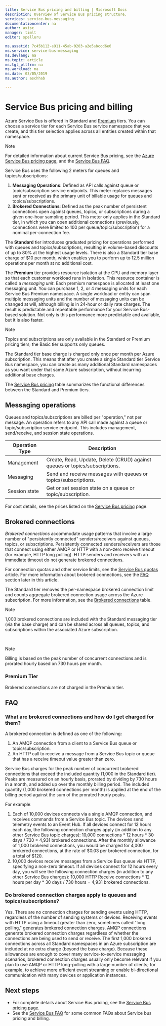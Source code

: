 ```yaml
---
title: Service Bus pricing and billing | Microsoft Docs
description: Overview of Service Bus pricing structure.
services: service-bus-messaging
documentationcenter: na
author: axisc
manager: timlt
editor: spelluru

ms.assetid: 7c45b112-e911-45ab-9203-a2e5abccd6e0
ms.service: service-bus-messaging
ms.devlang: na
ms.topic: article
ms.tgt_pltfrm: na
ms.workload: na
ms.date: 03/05/2019
ms.author: aschhab

---
```

# Service Bus pricing and billing

Azure Service Bus is offered in Standard and [Premium](service-bus-premium-messaging.md) tiers. You can choose a service tier for each Service Bus service namespace that you create, and this tier selection applies across all entities created within that namespace.

> [!NOTE]
> For detailed information about current Service Bus pricing, see the [Azure Service Bus pricing page](https://azure.microsoft.com/pricing/details/service-bus/), and the [Service Bus FAQ](service-bus-faq.md#pricing).
>
>

Service Bus uses the following 2 meters for queues and topics/subscriptions:

1. **Messaging Operations**: Defined as API calls against queue or topic/subscription service endpoints. This meter replaces messages sent or received as the primary unit of billable usage for queues and topics/subscriptions.
2. **Brokered Connections**: Defined as the peak number of persistent connections open against queues, topics, or subscriptions during a given one-hour sampling period. This meter only applies in the Standard tier, in which you can open additional connections (previously, connections were limited to 100 per queue/topic/subscription) for a nominal per-connection fee.

The **Standard** tier introduces graduated pricing for operations performed with queues and topics/subscriptions, resulting in volume-based discounts of up to 80% at the highest usage levels. There is also a Standard tier base charge of $10 per month, which enables you to perform up to 12.5 million operations per month at no additional cost.

The **Premium** tier provides resource isolation at the CPU and memory layer so that each customer workload runs in isolation. This resource container is called a *messaging unit*. Each premium namespace is allocated at least one messaging unit. You can purchase 1, 2, or 4 messaging units for each Service Bus Premium namespace. A single workload or entity can span multiple messaging units and the number of messaging units can be changed at will, although billing is in 24-hour or daily rate charges. The result is predictable and repeatable performance for your Service Bus-based solution. Not only is this performance more predictable and available, but it is also faster.

> [!NOTE]
> Topics and subscriptions are only available in the Standard or Premium pricing tiers; the Basic tier supports only queues.

The Standard tier base charge is charged only once per month per Azure subscription. This means that after you create a single Standard tier Service Bus namespace, you can create as many additional Standard namespaces as you want under that same Azure subscription, without incurring additional base charges.

The [Service Bus pricing](https://azure.microsoft.com/pricing/details/service-bus/) table summarizes the functional differences between the Standard and Premium tiers.

## Messaging operations

Queues and topics/subscriptions are billed per "operation," not per message. An operation refers to any API call made against a queue or topic/subscription service endpoint. This includes management, send/receive, and session state operations.

| Operation Type | Description |
| --- | --- |
| Management |Create, Read, Update, Delete (CRUD) against queues or topics/subscriptions. |
| Messaging |Send and receive messages with queues or topics/subscriptions. |
| Session state |Get or set session state on a queue or topic/subscription. |

For cost details, see the prices listed on the [Service Bus pricing](https://azure.microsoft.com/pricing/details/service-bus/) page.

## Brokered connections

*Brokered connections* accommodate usage patterns that involve a large number of "persistently connected" senders/receivers against queues, topics, or subscriptions. Persistently connected senders/receivers are those that connect using either AMQP or HTTP with a non-zero receive timeout (for example, HTTP long polling). HTTP senders and receivers with an immediate timeout do not generate brokered connections.

For connection quotas and other service limits, see the [Service Bus quotas](service-bus-quotas.md) article. For more information about brokered connections, see the [FAQ](#faq) section later in this article.

The Standard tier removes the per-namespace brokered connection limit and counts aggregate brokered connection usage across the Azure subscription. For more information, see the [Brokered connections](https://azure.microsoft.com/pricing/details/service-bus/) table.

> [!NOTE]
> 1,000 brokered connections are included with the Standard messaging tier (via the base charge) and can be shared across all queues, topics, and subscriptions within the associated Azure subscription.
>
>

<br />

> [!NOTE]
> Billing is based on the peak number of concurrent connections and is prorated hourly based on 730 hours per month.
>
>

### Premium Tier

Brokered connections are not charged in the Premium tier.

## FAQ

### What are brokered connections and how do I get charged for them?

A brokered connection is defined as one of the following:

1. An AMQP connection from a client to a Service Bus queue or topic/subscription.
2. An HTTP call to receive a message from a Service Bus topic or queue that has a receive timeout value greater than zero.

Service Bus charges for the peak number of concurrent brokered connections that exceed the included quantity (1,000 in the Standard tier). Peaks are measured on an hourly basis, prorated by dividing by 730 hours in a month, and added up over the monthly billing period. The included quantity (1,000 brokered connections per month) is applied at the end of the billing period against the sum of the prorated hourly peaks.

For example:

1. Each of 10,000 devices connects via a single AMQP connection, and receives commands from a Service Bus topic. The devices send telemetry events to an Event Hub. If all devices connect for 12 hours each day, the following connection charges apply (in addition to any other Service Bus topic charges): 10,000 connections * 12 hours * 30 days / 730 = 4,931 brokered connections. After the monthly allowance of 1,000 brokered connections, you would be charged for 4,000 brokered connections, at the rate of $0.03 per brokered connection, for a total of $120.
2. 10,000 devices receive messages from a Service Bus queue via HTTP, specifying a non-zero timeout. If all devices connect for 12 hours every day, you will see the following connection charges (in addition to any other Service Bus charges): 10,000 HTTP Receive connections * 12 hours per day * 30 days / 730 hours = 4,931 brokered connections.

### Do brokered connection charges apply to queues and topics/subscriptions?

Yes. There are no connection charges for sending events using HTTP, regardless of the number of sending systems or devices. Receiving events with HTTP using a timeout greater than zero, sometimes called "long polling," generates brokered connection charges. AMQP connections generate brokered connection charges regardless of whether the connections are being used to send or receive. The first 1,000 brokered connections across all Standard namespaces in an Azure subscription are included at no extra charge (beyond the base charge). Because these allowances are enough to cover many service-to-service messaging scenarios, brokered connection charges usually only become relevant if you plan to use AMQP or HTTP long-polling with a large number of clients; for example, to achieve more efficient event streaming or enable bi-directional communication with many devices or application instances.

## Next steps

* For complete details about Service Bus pricing, see the [Service Bus pricing page](https://azure.microsoft.com/pricing/details/service-bus/).
* See the [Service Bus FAQ](service-bus-faq.md#pricing) for some common FAQs about Service bus pricing and billing.

[Azure portal]: https://portal.azure.com
